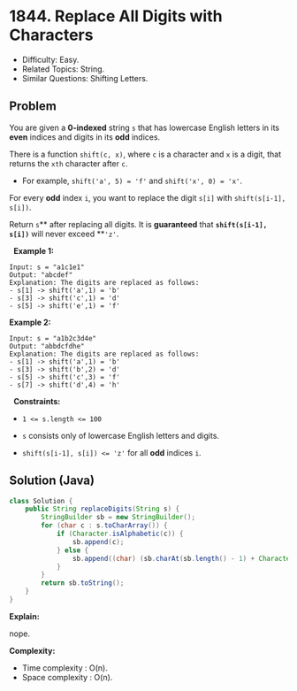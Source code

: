 # 1844. Replace All Digits with Characters

- Difficulty: Easy.
- Related Topics: String.
- Similar Questions: Shifting Letters.

## Problem

You are given a **0-indexed** string ```s``` that has lowercase English letters in its **even** indices and digits in its **odd** indices.

There is a function ```shift(c, x)```, where ```c``` is a character and ```x``` is a digit, that returns the ```xth``` character after ```c```.


	
- For example, ```shift('a', 5) = 'f'``` and ```shift('x', 0) = 'x'```.


For every **odd** index ```i```, you want to replace the digit ```s[i]``` with ```shift(s[i-1], s[i])```.

Return ```s```** after replacing all digits. It is **guaranteed** that **```shift(s[i-1], s[i])```** will never exceed **```'z'```.

 
**Example 1:**

```
Input: s = "a1c1e1"
Output: "abcdef"
Explanation: The digits are replaced as follows:
- s[1] -> shift('a',1) = 'b'
- s[3] -> shift('c',1) = 'd'
- s[5] -> shift('e',1) = 'f'
```

**Example 2:**

```
Input: s = "a1b2c3d4e"
Output: "abbdcfdhe"
Explanation: The digits are replaced as follows:
- s[1] -> shift('a',1) = 'b'
- s[3] -> shift('b',2) = 'd'
- s[5] -> shift('c',3) = 'f'
- s[7] -> shift('d',4) = 'h'
```

 
**Constraints:**


	
- ```1 <= s.length <= 100```
	
- ```s``` consists only of lowercase English letters and digits.
	
- ```shift(s[i-1], s[i]) <= 'z'``` for all **odd** indices ```i```.



## Solution (Java)

```java
class Solution {
    public String replaceDigits(String s) {
        StringBuilder sb = new StringBuilder();
        for (char c : s.toCharArray()) {
            if (Character.isAlphabetic(c)) {
                sb.append(c);
            } else {
                sb.append((char) (sb.charAt(sb.length() - 1) + Character.getNumericValue(c)));
            }
        }
        return sb.toString();
    }
}
```

**Explain:**

nope.

**Complexity:**

* Time complexity : O(n).
* Space complexity : O(n).
